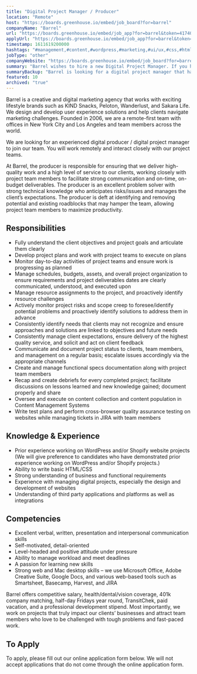 ```yaml
---
title: "Digital Project Manager / Producer"
location: "Remote"
host: "https://boards.greenhouse.io/embed/job_board?for=barrel"
companyName: "Barrel"
url: "https://boards.greenhouse.io/embed/job_app?for=barrel&token=4174049003"
applyUrl: "https://boards.greenhouse.io/embed/job_app?for=barrel&token=4174049003#app"
timestamp: 1611619200000
hashtags: "#management,#content,#wordpress,#marketing,#ui/ux,#css,#html,#jira,#windows,#branding"
jobType: "other"
companyWebsite: "https://boards.greenhouse.io/embed/job_board?for=barrel"
summary: "Barrel wishes to hire a new Digital Project Manager. If you have prior experience working on WordPress and/or Shopify website projects, consider applying."
summaryBackup: "Barrel is looking for a digital project manager that has experience in: #management, #content, #wordpress."
featured: 10
archived: "true"
---
```


Barrel is a creative and digital marketing agency that works with exciting lifestyle brands such as KIND Snacks, Peloton, Wanderlust, and Sakara Life. We design and develop user experience solutions and help clients navigate marketing challenges. Founded in 2006, we are a remote-first team with offices in New York City and Los Angeles and team members across the world.

We are looking for an experienced digital producer / digital project manager to join our team. You will work remotely and interact closely with our project teams.

At Barrel, the producer is responsible for ensuring that we deliver high-quality work and a high level of service to our clients, working closely with project team members to facilitate strong communication and on-time, on-budget deliverables. The producer is an excellent problem solver with strong technical knowledge who anticipates risks/issues and manages the client’s expectations. The producer is deft at identifying and removing potential and existing roadblocks that may hamper the team, allowing project team members to maximize productivity.

## Responsibilities

*   Fully understand the client objectives and project goals and articulate them clearly
*   Develop project plans and work with project teams to execute on plans
*   Monitor day-to-day activities of project teams and ensure work is progressing as planned
*   Manage schedules, budgets, assets, and overall project organization to ensure requirements and project deliverables dates are clearly communicated, understood, and executed upon
*   Manage resource assignments to the project, and proactively identify resource challenges
*   Actively monitor project risks and scope creep to foresee/identify potential problems and proactively identify solutions to address them in advance
*   Consistently identify needs that clients may not recognize and ensure approaches and solutions are linked to objectives and future needs
*   Consistently manage client expectations, ensure delivery of the highest quality service, and solicit and act on client feedback
*   Communicate and document project status to clients, team members, and management on a regular basis; escalate issues accordingly via the appropriate channels
*   Create and manage functional specs documentation along with project team members
*   Recap and create debriefs for every completed project; facilitate discussions on lessons learned and new knowledge gained; document properly and share
*   Oversee and execute on content collection and content population in Content Management Systems
*   Write test plans and perform cross-browser quality assurance testing on websites while managing tickets in JIRA with team members

## Knowledge & Experience

*   Prior experience working on WordPress and/or Shopify website projects (We will give preference to candidates who have demonstrated prior experience working on WordPress and/or Shopify projects.)
*   Ability to write basic HTML/CSS
*   Strong understanding of business and functional requirements
*   Experience with managing digital projects, especially the design and development of websites
*   Understanding of third party applications and platforms as well as integrations

## Competencies

*   Excellent verbal, written, presentation and interpersonal communication skills
*   Self-motivated, detail-oriented
*   Level-headed and positive attitude under pressure
*   Ability to manage workload and meet deadlines
*   A passion for learning new skills
*   Strong web and Mac desktop skills – we use Microsoft Office, Adobe Creative Suite, Google Docs, and various web-based tools such as Smartsheet, Basecamp, Harvest, and JIRA

Barrel offers competitive salary, health/dental/vision coverage, 401k company matching, half-day Fridays year round, TransitChek, paid vacation, and a professional development stipend. Most importantly, we work on projects that truly impact our clients’ businesses and attract team members who love to be challenged with tough problems and fast-paced work.

## To Apply

To apply, please fill out our online application form below. We will not accept applications that do not come through the online application form.
